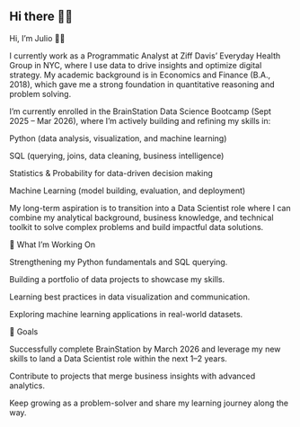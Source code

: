 ## Hi there 👋🏼

<!--
**jramire30/jramire30** is a ✨ _special_ ✨ repository because its `README.md` (this file) appears on your GitHub profile.

Here are some ideas to get you started:

- 🔭 I’m currently working on ...
- 🌱 I’m currently learning ...
- 👯 I’m looking to collaborate on ...
- 🤔 I’m looking for help with ...
- 💬 Ask me about ...
- 📫 How to reach me: ...
- 😄 Pronouns: ...
- ⚡ Fun fact: ...
-->
Hi, I’m Julio 👨‍💻

I currently work as a Programmatic Analyst at Ziff Davis’ Everyday Health Group in NYC, where I use data to drive insights and optimize digital strategy. My academic background is in Economics and Finance (B.A., 2018), which gave me a strong foundation in quantitative reasoning and problem solving.

I’m currently enrolled in the BrainStation Data Science Bootcamp (Sept 2025 – Mar 2026), where I’m actively building and refining my skills in:

Python (data analysis, visualization, and machine learning)

SQL (querying, joins, data cleaning, business intelligence)

Statistics & Probability for data-driven decision making

Machine Learning (model building, evaluation, and deployment)

My long-term aspiration is to transition into a Data Scientist role where I can combine my analytical background, business knowledge, and technical toolkit to solve complex problems and build impactful data solutions.

🌱 What I’m Working On

Strengthening my Python fundamentals and SQL querying.

Building a portfolio of data projects to showcase my skills.

Learning best practices in data visualization and communication.

Exploring machine learning applications in real-world datasets.

🎯 Goals

Successfully complete BrainStation by March 2026 and leverage my new skills to land a Data Scientist role within the next 1–2 years.

Contribute to projects that merge business insights with advanced analytics.

Keep growing as a problem-solver and share my learning journey along the way.
